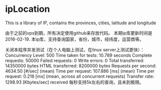 # ipLocation
This is a library of IP, contains the provinces, cities, latitude and longitude

由于之前的vps到期，所有决定使用github来存放代码。
本期ip库更新时间是2016-02-19.
本ip库，支持查询国家，省份，城市，经纬度，运营商等。

关闭本程序并发测试（在个人电脑上测试，在linux server上测试更快）：
Concurrency Level:      500
Time taken for tests:   10.789 seconds
Complete requests:      50000
Failed requests:        0
Write errors:           0
Total transferred:      14350000 bytes
HTML transferred:       8200000 bytes
Requests per second:    4634.50 [#/sec] (mean)
Time per request:       107.886 [ms] (mean)
Time per request:       0.216 [ms] (mean, across all concurrent requests)
Transfer rate:          1298.93 [Kbytes/sec] received
每秒支持5k左右的查询，且未到极限。


